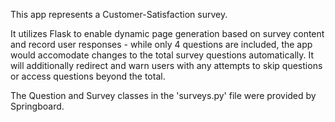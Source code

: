 This app represents a Customer-Satisfaction survey.

It utilizes Flask to enable dynamic page generation based on survey content and record user responses - while only 4 questions are included, the app would accomodate changes to the total survey questions automatically. It will additionally redirect and warn users with any attempts to skip questions or access questions beyond the total.

The Question and Survey classes in the 'surveys.py' file were provided by Springboard.
